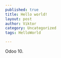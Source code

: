 ```yaml
---
published: true
title: Hello world!
layout: post
author: Viktor
category: Uncategorized
tags: HelloWorld

---
```

Odoo 10. 

